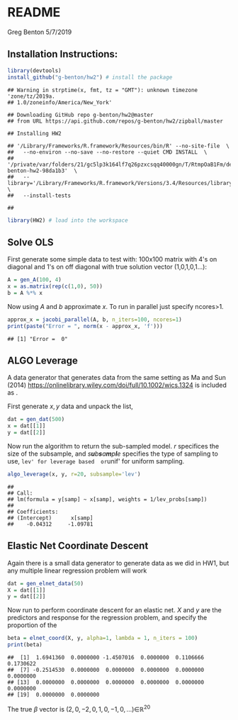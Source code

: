 README
================
Greg Benton
5/7/2019

Installation Instructions:
--------------------------

``` r
library(devtools)
install_github("g-benton/hw2") # install the package
```

    ## Warning in strptime(x, fmt, tz = "GMT"): unknown timezone 'zone/tz/2019a.
    ## 1.0/zoneinfo/America/New_York'

    ## Downloading GitHub repo g-benton/hw2@master
    ## from URL https://api.github.com/repos/g-benton/hw2/zipball/master

    ## Installing HW2

    ## '/Library/Frameworks/R.framework/Resources/bin/R' --no-site-file  \
    ##   --no-environ --no-save --no-restore --quiet CMD INSTALL  \
    ##   '/private/var/folders/21/gc5lp3k164lf7q26pzxcsqq40000gn/T/RtmpOaB1Fm/devtoolsa6253dfe50fd/g-benton-hw2-98da1b3'  \
    ##   --library='/Library/Frameworks/R.framework/Versions/3.4/Resources/library'  \
    ##   --install-tests

    ## 

``` r
library(HW2) # load into the workspace
```

Solve OLS
---------

First generate some simple data to test with: 100x100 matrix with 4's on diagonal and 1's on off diagonal with true solution vector (1,0,1,0,1...):

``` r
A = gen_A(100, 4)
x = as.matrix(rep(c(1,0), 50))
b = A %*% x
```

Now using *A* and *b* approximate *x*. To run in parallel just specify ncores&gt;1.

``` r
approx_x = jacobi_parallel(A, b, n_iters=100, ncores=1)
print(paste("Error = ", norm(x - approx_x, 'f')))
```

    ## [1] "Error =  0"

ALGO Leverage
-------------

A data generator that generates data from the same setting as Ma and Sun (2014) <https://onlinelibrary.wiley.com/doi/full/10.1002/wics.1324> is included as .

First generate *x*, *y* data and unpack the list,

``` r
dat = gen_dat(500)
x = dat[[1]]
y = dat[[2]]
```

Now run the algorithm to return the sub-sampled model. *r* specifices the size of the subsample, and *s**u**b**s**a**m**p**l**e* specifies the type of sampling to use, `lev' for leverage based  or`unif' for uniform sampling.

``` r
algo_leverage(x, y, r=20, subsample='lev')
```

    ## 
    ## Call:
    ## lm(formula = y[samp] ~ x[samp], weights = 1/lev_probs[samp])
    ## 
    ## Coefficients:
    ## (Intercept)      x[samp]  
    ##    -0.04312     -1.09781

Elastic Net Coordinate Descent
------------------------------

Again there is a small data generator to generate data as we did in HW1, but any multiple linear regression problem will work

``` r
dat = gen_elnet_data(50)
X = dat[[1]]
y = dat[[2]]
```

Now run to perform coordinate descent for an elastic net. *X* and *y* are the predictors and response for the regression problem, and specify the proportion of the

``` r
beta = elnet_coord(X, y, alpha=1, lambda = 1, n_iters = 100)
print(beta)
```

    ##  [1]  1.6941360  0.0000000 -1.4507016  0.0000000  0.1106666  0.1730622
    ##  [7] -0.2514530  0.0000000  0.0000000  0.0000000  0.0000000  0.0000000
    ## [13]  0.0000000  0.0000000  0.0000000  0.0000000  0.0000000  0.0000000
    ## [19]  0.0000000  0.0000000

The true *β* vector is (2, 0, −2, 0, 1, 0, −1, 0, ...)∈ℝ<sup>20</sup>
